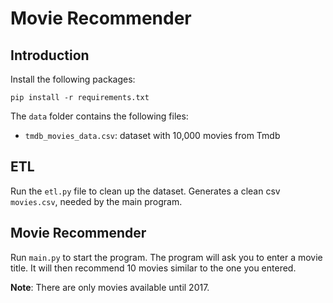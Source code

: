 Movie Recommender
=================

## Introduction
Install the following packages:
```
pip install -r requirements.txt
```
The `data` folder contains the following files:
* `tmdb_movies_data.csv`: dataset with 10,000 movies from Tmdb

## ETL
Run the `etl.py` file to clean up the dataset. Generates a clean csv `movies.csv`, needed by the main program.

## Movie Recommender
Run `main.py` to start the program. The program will ask you to enter a movie title. It will then recommend 10 movies similar to the one you entered.

**Note**: There are only movies available until 2017.

